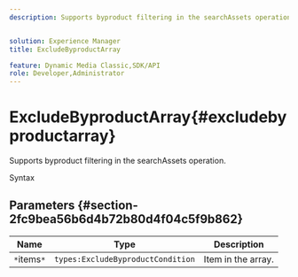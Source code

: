 ```yaml
---
description: Supports byproduct filtering in the searchAssets operation.


solution: Experience Manager
title: ExcludeByproductArray

feature: Dynamic Media Classic,SDK/API
role: Developer,Administrator
---
```


# ExcludeByproductArray{#excludebyproductarray}

Supports byproduct filtering in the searchAssets operation.

 Syntax 

## Parameters {#section-2fc9bea56b6d4b72b80d4f04c5f9b862}

|  Name  | Type  | Description  |
|---|---|---|
|  `*`items`*`  | `types:ExcludeByproductCondition`  | Item in the array.  |


